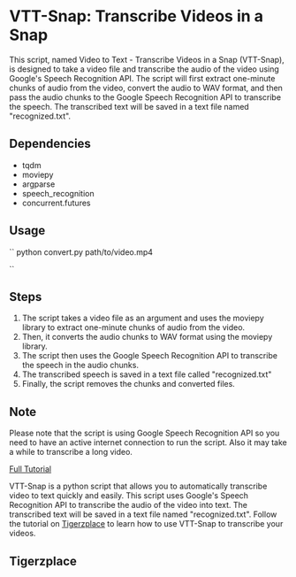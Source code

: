 # VTT-Snap: Transcribe Videos in a Snap

This script, named Video to Text - Transcribe Videos in a Snap (VTT-Snap), is designed to take a video file and transcribe the audio of the video using Google's Speech Recognition API. The script will first extract one-minute chunks of audio from the video, convert the audio to WAV format, and then pass the audio chunks to the Google Speech Recognition API to transcribe the speech. The transcribed text will be saved in a text file named "recognized.txt".

## Dependencies

- tqdm
- moviepy
- argparse
- speech_recognition
- concurrent.futures


## Usage
``
python convert.py path/to/video.mp4

``


## Steps
1. The script takes a video file as an argument and uses the moviepy library to extract one-minute chunks of audio from the video. 
2. Then, it converts the audio chunks to WAV format using the moviepy library.
3. The script then uses the Google Speech Recognition API to transcribe the speech in the audio chunks.
4. The transcribed speech is saved in a text file called "recognized.txt"
5. Finally, the script removes the chunks and converted files.

## Note

Please note that the script is using Google Speech Recognition API so you need to have an active internet connection to run the script. Also it may take a while to transcribe a long video.


[Full Tutorial](https://tigerzplace.com/vtt-snap-a-simple-and-fast-way-to-automatically-transcribe-videos-to-text/)

VTT-Snap is a python script that allows you to automatically transcribe video to text quickly and easily. This script uses Google's Speech Recognition API to transcribe the audio of the video into text. The transcribed text will be saved in a text file named "recognized.txt". Follow the tutorial on [Tigerzplace](https://tigerzplace.com/vtt-snap-a-simple-and-fast-way-to-automatically-transcribe-videos-to-text/) to learn how to use VTT-Snap to transcribe your videos.

## Tigerzplace 
